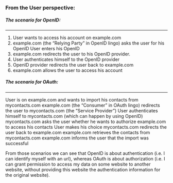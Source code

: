 ### From the User perspective:

##### The scenario for OpenID:
----

1. User wants to access his account on example.com
2. example.com (the “Relying Party” in OpenID lingo) asks the user for his OpenID User enters his OpenID
3. example.com redirects the user to his OpenID provider.
4. User authenticates himself to the OpenID provider
5. OpenID provider redirects the user back to example.com
6. example.com allows the user to access his account

##### The scenario for OAuth:
----

User is on example.com and wants to import his contacts from mycontacts.com
example.com (the “Consumer” in OAuth lingo) redirects the user to mycontacts.com (the “Service Provider”)
User authenticates himself to mycontacts.com (which can happen by using OpenID)
mycontacts.com asks the user whether he wants to authorize example.com to access his contacts
User makes his choice
mycontacts.com redirects the user back to example.com
example.com retrieves the contacts from mycontacts.com
example.com informs the user that the import was successful

From those scenarios we can see that OpenID is about authentication (i.e. I can identify myself with an url), 
whereas OAuth is about authorization (i.e. I can grant permission to access my data on some website to another website, without providing this website the authentication information for the original website).
